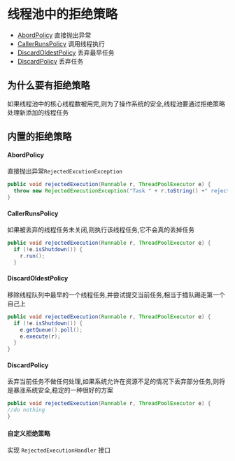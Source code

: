 # 线程池中的拒绝策略

- [AbordPolicy](#AbordPolicy) 直接抛出异常
- [CallerRunsPolicy](#CallerRunsPolicy) 调用线程执行
- [DiscardOldestPolicy](#DiscardOldestPolicy) 丢弃最早任务
- [DiscardPolicy](#DiscardPolicy) 丢弃任务

## 为什么要有拒绝策略

如果线程池中的核心线程数被用完,则为了操作系统的安全,线程池要通过拒绝策略处理新添加的线程任务

## 内置的拒绝策略

#### AbordPolicy

直接抛出异常`RejectedExcutionException`

```java
public void rejectedExecution(Runnable r, ThreadPoolExecutor e) {
  throw new RejectedExecutionException("Task " + r.toString() +" rejected from " +e.toString());
}
```

#### CallerRunsPolicy

 如果被丢弃的线程任务未关闭,则执行该线程任务,它不会真的丢掉任务

```java
public void rejectedExecution(Runnable r, ThreadPoolExecutor e) {
  if (!e.isShutdown()) {
    r.run();
  }
```

#### DiscardOldestPolicy

移除线程队列中最早的一个线程任务,并尝试提交当前任务,相当于插队踢走第一个自己上

```java
public void rejectedExecution(Runnable r, ThreadPoolExecutor e) {
  if (!e.isShutdown()) {
    e.getQueue().poll();
    e.execute(r);
  }
}
```

#### DiscardPolicy

丢弃当前任务不做任何处理,如果系统允许在资源不足的情况下丢弃部分任务,则将是暴涨系统安全,稳定的一种很好的方案

```java
public void rejectedExecution(Runnable r, ThreadPoolExecutor e) {
//do nothing
}
```

#### 自定义拒绝策略

实现 `RejectedExecutionHandler` 接口


